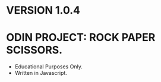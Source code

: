 ﻿# VERSION 1.0.4
# ODIN PROJECT: ROCK PAPER SCISSORS.
- Educational Purposes Only.
- Written in Javascript.
